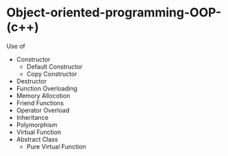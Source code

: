 # Object-oriented-programming-OOP-(c++)
Use of
* Constructor
  * Default Constructor
  * Copy Constructor
* Destructor
* Function Overloading
* Memory Allocotion
* Friend Functions
* Operator Overload
* Inheritance
* Polymorphism
* Virtual Function
* Abstract Class
  * Pure Virtual Function
